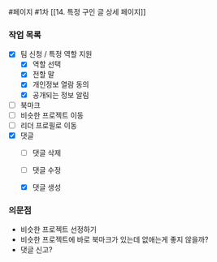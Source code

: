 #페이지 #1차 
[[14. 특정 구인 글 상세 페이지]]

### 작업 목록
* [x] 팀 신청 / 특정 역할 지원
	* [x] 역할 선택
	* [x] 전할 말
	* [x] 개인정보 열람 동의
	* [x] 공개되는 정보 알림
* [ ] 북마크
* [ ] 비슷한 프로젝트 이동
* [ ] 리더 프로필로 이동
* [x] 댓글
	* [ ] 댓글 삭제
	* [ ] 댓글 수정
	* [x] 댓글 생성



### 의문점
* 비슷한 프로젝트 선정하기
* 비슷한 프로젝트에 바로 북마크가 있는데 없애는게 좋지 않을까?
* 댓글 신고?
